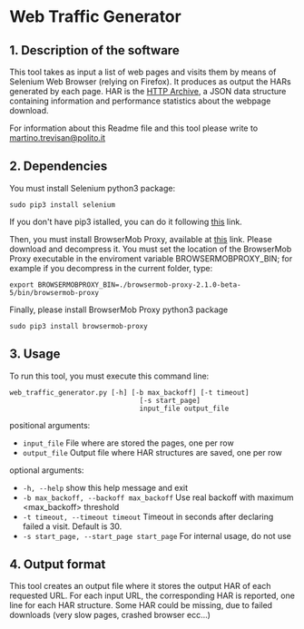 Web Traffic Generator
=====================

## 1. Description of the software
This tool takes as input a list of web pages and visits them by means of Selenium Web Browser (relying on Firefox).
It produces as output the HARs generated by each page.
HAR is the [HTTP Archive](http://www.softwareishard.com/blog/har-12-spec/), a JSON data structure containing 
information and performance statistics about the webpage download.

For information about this Readme file and this tool please write to [martino.trevisan@polito.it](mailto:martino.trevisan@polito.it)

## 2. Dependencies
You must install Selenium python3 package:
```
sudo pip3 install selenium
```
If you don't have pip3 istalled, you can do it following 
[this](http://stackoverflow.com/questions/6587507/how-to-install-pip-with-python-3) link.

Then, you must install BrowserMob Proxy, available at [this](https://github.com/lightbody/browsermob-proxy/releases) link.
Please download and decompress it.
You must set the location of the BrowserMob Proxy executable in the enviroment variable BROWSERMOBPROXY_BIN;
for example if you decompress in the current folder, type:
```
export BROWSERMOBPROXY_BIN=./browsermob-proxy-2.1.0-beta-5/bin/browsermob-proxy
```
Finally, please install BrowserMob Proxy python3 package
```
sudo pip3 install browsermob-proxy
```

## 3. Usage
To run this tool, you must execute this command line:
```
web_traffic_generator.py [-h] [-b max_backoff] [-t timeout]
                                [-s start_page]
                                input_file output_file
```

positional arguments:
*  `input_file`            File where are stored the pages, one per row
*  `output_file`           Output file where HAR structures are saved, one per row

optional arguments:
 *  `-h, --help`            show this help message and exit
 *  `-b max_backoff, --backoff max_backoff`
                        Use real backoff with maximum <max_backoff> threshold
 *  `-t timeout, --timeout timeout`
                        Timeout in seconds after declaring failed a visit.
                        Default is 30.
 *  `-s start_page, --start_page start_page`
                        For internal usage, do not use


## 4. Output format
This tool creates an output file where it stores the output HAR of each requested URL.
For each input URL, the corresponding HAR is reported, one line for each HAR structure.
Some HAR could be missing, due to failed downloads (very slow pages, crashed browser ecc...)


